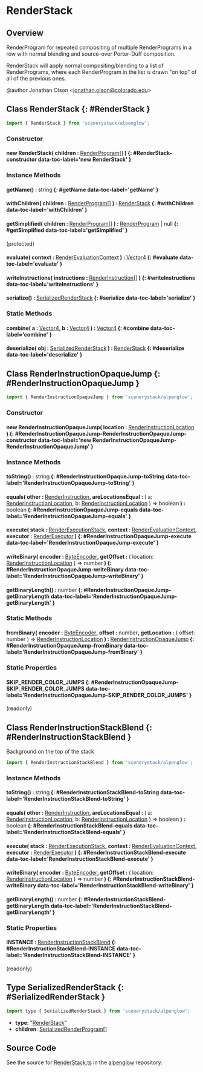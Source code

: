 # RenderStack

## Overview

RenderProgram for repeated compositing of multiple RenderPrograms in a row with normal blending and source-over
Porter-Duff composition.

RenderStack will apply normal compositing/blending to a list of RenderPrograms, where each RenderProgram in the
list is drawn "on top" of all of the previous ones.

@author Jonathan Olson &lt;jonathan.olson@colorado.edu&gt;

## Class RenderStack {: #RenderStack }


```js
import { RenderStack } from 'scenerystack/alpenglow';
```
### Constructor

#### new RenderStack( children : <span style="font-weight: 400;">[RenderProgram](../alpenglow/RenderProgram.md)[]</span> ) {: #RenderStack-constructor data-toc-label='new RenderStack' }

### Instance Methods

#### getName() : <span style="font-weight: 400;"><span style="color: hsla(calc(var(--md-hue) + 180deg),80%,40%,1);">string</span></span> {: #getName data-toc-label='getName' }

#### withChildren( children : <span style="font-weight: 400;">[RenderProgram](../alpenglow/RenderProgram.md)[]</span> ) : <span style="font-weight: 400;">[RenderStack](../alpenglow/RenderStack.md)</span> {: #withChildren data-toc-label='withChildren' }

#### getSimplified( children : <span style="font-weight: 400;">[RenderProgram](../alpenglow/RenderProgram.md)[]</span> ) : <span style="font-weight: 400;">[RenderProgram](../alpenglow/RenderProgram.md) | <span style="color: hsla(calc(var(--md-hue) + 180deg),80%,40%,1);">null</span></span> {: #getSimplified data-toc-label='getSimplified' }

(protected)

#### evaluate( context : <span style="font-weight: 400;">[RenderEvaluationContext](../alpenglow/RenderEvaluationContext.md)</span> ) : <span style="font-weight: 400;">[Vector4](../dot/Vector4.md)</span> {: #evaluate data-toc-label='evaluate' }

#### writeInstructions( instructions : <span style="font-weight: 400;">[RenderInstruction](../alpenglow/RenderInstruction.md)[]</span> ) {: #writeInstructions data-toc-label='writeInstructions' }

#### serialize() : <span style="font-weight: 400;">[SerializedRenderStack](../alpenglow/RenderStack.md#SerializedRenderStack)</span> {: #serialize data-toc-label='serialize' }

### Static Methods

#### combine( a : <span style="font-weight: 400;">[Vector4](../dot/Vector4.md)</span>, b : <span style="font-weight: 400;">[Vector4](../dot/Vector4.md)</span> ) : <span style="font-weight: 400;">[Vector4](../dot/Vector4.md)</span> {: #combine data-toc-label='combine' }

#### deserialize( obj : <span style="font-weight: 400;">[SerializedRenderStack](../alpenglow/RenderStack.md#SerializedRenderStack)</span> ) : <span style="font-weight: 400;">[RenderStack](../alpenglow/RenderStack.md)</span> {: #deserialize data-toc-label='deserialize' }



## Class RenderInstructionOpaqueJump {: #RenderInstructionOpaqueJump }


```js
import { RenderInstructionOpaqueJump } from 'scenerystack/alpenglow';
```
### Constructor

#### new RenderInstructionOpaqueJump( location : <span style="font-weight: 400;">[RenderInstructionLocation](../alpenglow/RenderInstruction.md#RenderInstructionLocation)</span> ) {: #RenderInstructionOpaqueJump-RenderInstructionOpaqueJump-constructor data-toc-label='new RenderInstructionOpaqueJump-RenderInstructionOpaqueJump' }

### Instance Methods

#### toString() : <span style="font-weight: 400;"><span style="color: hsla(calc(var(--md-hue) + 180deg),80%,40%,1);">string</span></span> {: #RenderInstructionOpaqueJump-toString data-toc-label='RenderInstructionOpaqueJump-toString' }

#### equals( other : <span style="font-weight: 400;">[RenderInstruction](../alpenglow/RenderInstruction.md)</span>, areLocationsEqual : <span style="font-weight: 400;">( a: [RenderInstructionLocation](../alpenglow/RenderInstruction.md#RenderInstructionLocation), b: [RenderInstructionLocation](../alpenglow/RenderInstruction.md#RenderInstructionLocation) ) =&gt; <span style="color: hsla(calc(var(--md-hue) + 180deg),80%,40%,1);">boolean</span></span> ) : <span style="font-weight: 400;"><span style="color: hsla(calc(var(--md-hue) + 180deg),80%,40%,1);">boolean</span></span> {: #RenderInstructionOpaqueJump-equals data-toc-label='RenderInstructionOpaqueJump-equals' }

#### execute( stack : <span style="font-weight: 400;">[RenderExecutionStack](../alpenglow/RenderExecutionStack.md)</span>, context : <span style="font-weight: 400;">[RenderEvaluationContext](../alpenglow/RenderEvaluationContext.md)</span>, executor : <span style="font-weight: 400;">[RenderExecutor](../alpenglow/RenderExecutor.md)</span> ) {: #RenderInstructionOpaqueJump-execute data-toc-label='RenderInstructionOpaqueJump-execute' }

#### writeBinary( encoder : <span style="font-weight: 400;">[ByteEncoder](../alpenglow/ByteEncoder.md)</span>, getOffset : <span style="font-weight: 400;">( location: [RenderInstructionLocation](../alpenglow/RenderInstruction.md#RenderInstructionLocation) ) =&gt; <span style="color: hsla(calc(var(--md-hue) + 180deg),80%,40%,1);">number</span></span> ) {: #RenderInstructionOpaqueJump-writeBinary data-toc-label='RenderInstructionOpaqueJump-writeBinary' }

#### getBinaryLength() : <span style="font-weight: 400;"><span style="color: hsla(calc(var(--md-hue) + 180deg),80%,40%,1);">number</span></span> {: #RenderInstructionOpaqueJump-getBinaryLength data-toc-label='RenderInstructionOpaqueJump-getBinaryLength' }

### Static Methods

#### fromBinary( encoder : <span style="font-weight: 400;">[ByteEncoder](../alpenglow/ByteEncoder.md)</span>, offset : <span style="font-weight: 400;"><span style="color: hsla(calc(var(--md-hue) + 180deg),80%,40%,1);">number</span></span>, getLocation : <span style="font-weight: 400;">( offset: <span style="color: hsla(calc(var(--md-hue) + 180deg),80%,40%,1);">number</span> ) =&gt; [RenderInstructionLocation](../alpenglow/RenderInstruction.md#RenderInstructionLocation)</span> ) : <span style="font-weight: 400;">[RenderInstructionOpaqueJump](../alpenglow/RenderStack.md#RenderInstructionOpaqueJump)</span> {: #RenderInstructionOpaqueJump-fromBinary data-toc-label='RenderInstructionOpaqueJump-fromBinary' }

### Static Properties

#### SKIP_RENDER_COLOR_JUMPS {: #RenderInstructionOpaqueJump-SKIP_RENDER_COLOR_JUMPS data-toc-label='RenderInstructionOpaqueJump-SKIP_RENDER_COLOR_JUMPS' }

(readonly)



## Class RenderInstructionStackBlend {: #RenderInstructionStackBlend }


Background on the top of the stack

```js
import { RenderInstructionStackBlend } from 'scenerystack/alpenglow';
```
### Instance Methods

#### toString() : <span style="font-weight: 400;"><span style="color: hsla(calc(var(--md-hue) + 180deg),80%,40%,1);">string</span></span> {: #RenderInstructionStackBlend-toString data-toc-label='RenderInstructionStackBlend-toString' }

#### equals( other : <span style="font-weight: 400;">[RenderInstruction](../alpenglow/RenderInstruction.md)</span>, areLocationsEqual : <span style="font-weight: 400;">( a: [RenderInstructionLocation](../alpenglow/RenderInstruction.md#RenderInstructionLocation), b: [RenderInstructionLocation](../alpenglow/RenderInstruction.md#RenderInstructionLocation) ) =&gt; <span style="color: hsla(calc(var(--md-hue) + 180deg),80%,40%,1);">boolean</span></span> ) : <span style="font-weight: 400;"><span style="color: hsla(calc(var(--md-hue) + 180deg),80%,40%,1);">boolean</span></span> {: #RenderInstructionStackBlend-equals data-toc-label='RenderInstructionStackBlend-equals' }

#### execute( stack : <span style="font-weight: 400;">[RenderExecutionStack](../alpenglow/RenderExecutionStack.md)</span>, context : <span style="font-weight: 400;">[RenderEvaluationContext](../alpenglow/RenderEvaluationContext.md)</span>, executor : <span style="font-weight: 400;">[RenderExecutor](../alpenglow/RenderExecutor.md)</span> ) {: #RenderInstructionStackBlend-execute data-toc-label='RenderInstructionStackBlend-execute' }

#### writeBinary( encoder : <span style="font-weight: 400;">[ByteEncoder](../alpenglow/ByteEncoder.md)</span>, getOffset : <span style="font-weight: 400;">( location: [RenderInstructionLocation](../alpenglow/RenderInstruction.md#RenderInstructionLocation) ) =&gt; <span style="color: hsla(calc(var(--md-hue) + 180deg),80%,40%,1);">number</span></span> ) {: #RenderInstructionStackBlend-writeBinary data-toc-label='RenderInstructionStackBlend-writeBinary' }

#### getBinaryLength() : <span style="font-weight: 400;"><span style="color: hsla(calc(var(--md-hue) + 180deg),80%,40%,1);">number</span></span> {: #RenderInstructionStackBlend-getBinaryLength data-toc-label='RenderInstructionStackBlend-getBinaryLength' }

### Static Properties

#### INSTANCE : <span style="font-weight: 400;">[RenderInstructionStackBlend](../alpenglow/RenderStack.md#RenderInstructionStackBlend)</span> {: #RenderInstructionStackBlend-INSTANCE data-toc-label='RenderInstructionStackBlend-INSTANCE' }

(readonly)



## Type SerializedRenderStack {: #SerializedRenderStack }


```js
import type { SerializedRenderStack } from 'scenerystack/alpenglow';
```


- **type**: "[RenderStack](../alpenglow/RenderStack.md)"
- **children**: [SerializedRenderProgram](../alpenglow/RenderProgram.md#SerializedRenderProgram)[]




## Source Code

See the source for [RenderStack.ts](https://github.com/phetsims/alpenglow/blob/main/js/render-program/RenderStack.ts) in the [alpenglow](https://github.com/phetsims/alpenglow) repository.
